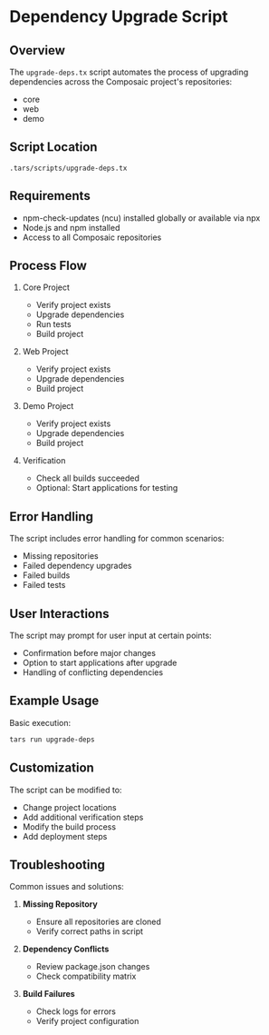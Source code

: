 # Dependency Upgrade Script

## Overview

The `upgrade-deps.tx` script automates the process of upgrading dependencies across the Composaic project's repositories:

- core
- web
- demo

## Script Location

`.tars/scripts/upgrade-deps.tx`

## Requirements

- npm-check-updates (ncu) installed globally or available via npx
- Node.js and npm installed
- Access to all Composaic repositories

## Process Flow

1. Core Project

    - Verify project exists
    - Upgrade dependencies
    - Run tests
    - Build project

2. Web Project

    - Verify project exists
    - Upgrade dependencies
    - Build project

3. Demo Project

    - Verify project exists
    - Upgrade dependencies
    - Build project

4. Verification
    - Check all builds succeeded
    - Optional: Start applications for testing

## Error Handling

The script includes error handling for common scenarios:

- Missing repositories
- Failed dependency upgrades
- Failed builds
- Failed tests

## User Interactions

The script may prompt for user input at certain points:

- Confirmation before major changes
- Option to start applications after upgrade
- Handling of conflicting dependencies

## Example Usage

Basic execution:

```bash
tars run upgrade-deps
```

## Customization

The script can be modified to:

- Change project locations
- Add additional verification steps
- Modify the build process
- Add deployment steps

## Troubleshooting

Common issues and solutions:

1. **Missing Repository**

    - Ensure all repositories are cloned
    - Verify correct paths in script

2. **Dependency Conflicts**

    - Review package.json changes
    - Check compatibility matrix

3. **Build Failures**
    - Check logs for errors
    - Verify project configuration
